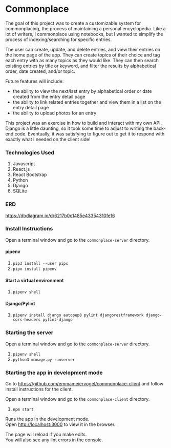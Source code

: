 # Commonplace

The goal of this project was to create a customizable system for commonplacing, the process of maintaining a personal encyclopedia. Like a lot of writers, I commonplace using notebooks, but I wanted to simplify the process of indexing/searching for specific entries.

The user can create, update, and delete entries, and view their entries on the home page of the app. They can create topics of their choice and tag each entry with as many topics as they would like. They can then search existing entries by title or keyword, and filter the results by alphabetical order, date created, and/or topic.

Future features will include:
- the ability to view the next/last entry by alphabetical order or date created from the entry detail page
- the ability to link related entries together and view them in a list on the entry detail page
- the ability to upload photos for an entry

This project was an exercise in how to build and interact with my own API. Django is a little daunting, so it took some time to adjust to writing the back-end code. Eventually, it was satisfying to figure out to get it to respond with exactly what I needed on the client side!

### Technologies Used
1. Javascript
2. React.js
3. React Bootstrap
4. Python
5. Django
6. SQLite

### ERD

https://dbdiagram.io/d/6217b0c1485e43354310fe16

### Install Instructions

Open a terminal window and go to the `commonplace-server` directory.

#### pipenv

1. `pip3 install --user pipx`
2. `pipx install pipenv`

#### Start a virtual environment

1. `pipenv shell`

#### Django/Pylint

1. `pipenv install django autopep8 pylint djangorestframework django-cors-headers pylint-django`

### Starting the server

Open a terminal window and go to the `commonplace-server` directory.

1. `pipenv shell`
2. `python3 manage.py runserver`

### Starting the app in development mode

Go to https://github.com/emmameiervogel/commonplace-client and follow install instructions for the client.

Open a terminal window and go to the `commonplace-client` directory.

1. `npm start`

Runs the app in the development mode.\
Open [http://localhost:3000](http://localhost:3000) to view it in the browser.

The page will reload if you make edits.\
You will also see any lint errors in the console.